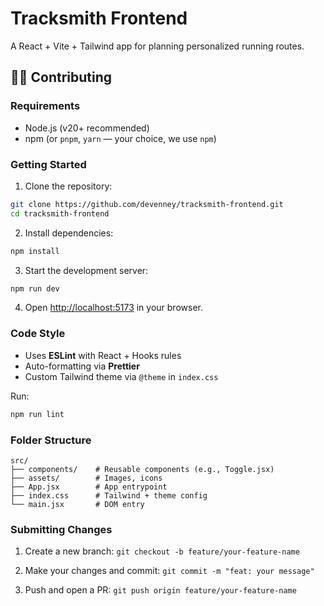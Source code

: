 # Tracksmith Frontend

A React + Vite + Tailwind app for planning personalized running routes.

## 🧑‍💻 Contributing

### Requirements

- Node.js (v20+ recommended)
- npm (or `pnpm`, `yarn` — your choice, we use `npm`)

### Getting Started

1. Clone the repository:

```bash
git clone https://github.com/devenney/tracksmith-frontend.git
cd tracksmith-frontend
```

2. Install dependencies:

```bash
npm install
```

3. Start the development server:

```bash
npm run dev
```

4. Open [http://localhost:5173](http://localhost:5173) in your browser.

### Code Style

- Uses **ESLint** with React + Hooks rules
- Auto-formatting via **Prettier**
- Custom Tailwind theme via `@theme` in `index.css`

Run:

```bash
npm run lint
```

### Folder Structure

```
src/
├── components/    # Reusable components (e.g., Toggle.jsx)
├── assets/        # Images, icons
├── App.jsx        # App entrypoint
├── index.css      # Tailwind + theme config
└── main.jsx       # DOM entry
```

### Submitting Changes

1. Create a new branch:
   `git checkout -b feature/your-feature-name`

2. Make your changes and commit:
   `git commit -m "feat: your message"`

3. Push and open a PR:
   `git push origin feature/your-feature-name`
